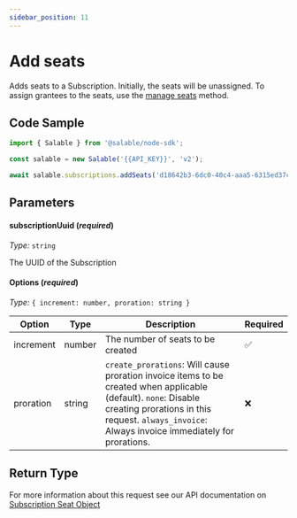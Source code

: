 ```yaml
---
sidebar_position: 11
---
```


# Add seats

Adds seats to a Subscription. Initially, the seats will be unassigned. To assign grantees to the seats, use the [manage seats](./manage-seats.md) method.

## Code Sample

```typescript
import { Salable } from '@salable/node-sdk';

const salable = new Salable('{{API_KEY}}', 'v2');

await salable.subscriptions.addSeats('d18642b3-6dc0-40c4-aaa5-6315ed37c744', { increment: 2 });
```

## Parameters

#### subscriptionUuid (_required_)

_Type:_ `string`

The UUID of the Subscription

#### Options (_required_)

_Type:_ `{ increment: number, proration: string }`

| Option    | Type   | Description                                                                                                                                                                                                        | Required |
| --------- | ------ | ------------------------------------------------------------------------------------------------------------------------------------------------------------------------------------------------------------------ | -------- |
| increment | number | The number of seats to be created                                                                                                                                                                                  | ✅       |
| proration | string | `create_prorations`: Will cause proration invoice items to be created when applicable (default). `none`: Disable creating prorations in this request. `always_invoice`: Always invoice immediately for prorations. | ❌       |

## Return Type

For more information about this request see our API documentation on [Subscription Seat Object](https://docs.salable.app/api/v2#tag/Subscriptions/operation/incrementSubscriptionSeats)
